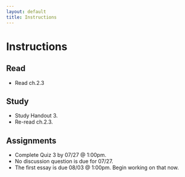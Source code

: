 ```yaml
---
layout: default
title: Instructions
---
```


# Instructions #


## Read
+ Read ch.2.3 

## Study
+ Study Handout 3. 
+ Re-read ch.2.3.


## Assignments

+ Complete Quiz 3 by 07/27 @ 1:00pm. 
+ No discussion question is due for 07/27. 
+ The first essay is due 08/03 @ 1:00pm. Begin working on that now. 

